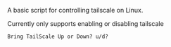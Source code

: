 A basic script for controlling tailscale on Linux.

Currently only supports enabling or disabling tailscale

```
Bring TailScale Up or Down? u/d?
